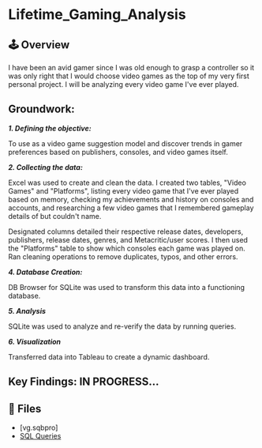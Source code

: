# Lifetime_Gaming_Analysis
## 🕹 Overview

I have been an avid gamer since I was old enough to grasp a controller so it was only right that I would choose video games as the top of my very first personal project. I will be analyzing every video game I've ever played.

## Groundwork:
_**1. Defining the objective:**_ 

   To use as a video game suggestion model and discover trends in gamer preferences based on publishers, consoles, and video games itself.

_**2. Collecting the data:**_

   Excel was used to create and clean the data. I created two tables, "Video Games" and "Platforms", listing every video game that I've ever played based on memory, checking my achievements and history on consoles and accounts, and researching a few video games that I remembered gameplay details of but couldn't name.

   Designated columns detailed their respective release dates, developers, publishers, release dates, genres, and Metacritic/user scores. I then used the "Platforms" table to show which consoles each game was played on. Ran cleaning operations to remove duplicates, typos, and other errors.

_**4. Database Creation:**_

   DB Browser for SQLite was used to transform this data into a functioning database.

_**5. Analysis**_

  SQLite was used to analyze and re-verify the data by running queries.

_**6. Visualization**_

  Transferred data into Tableau to create a dynamic dashboard.
  
## Key Findings: IN PROGRESS...
## 📁 Files
* [vg.sqbpro]
* [SQL Queries](https://github.com/ShanM23/Lifetime_Gaming_Analysis/blob/main/SQL%20Queries)
